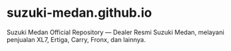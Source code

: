 # suzuki-medan.github.io
Suzuki Medan Official Repository — Dealer Resmi Suzuki Medan, melayani penjualan XL7, Ertiga, Carry, Fronx, dan lainnya.
